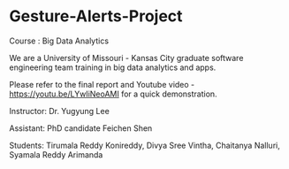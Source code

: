 # Gesture-Alerts-Project
Course : Big Data Analytics 

We are a University of Missouri - Kansas City graduate software engineering team training in big data analytics and apps.

Please refer to the final report and Youtube video - https://youtu.be/LYwIiNeoAMI for a quick demonstration.

Instructor: Dr. Yugyung Lee

Assistant: PhD candidate Feichen Shen

Students: Tirumala Reddy Konireddy, Divya Sree Vintha, Chaitanya Nalluri, Syamala Reddy Arimanda
